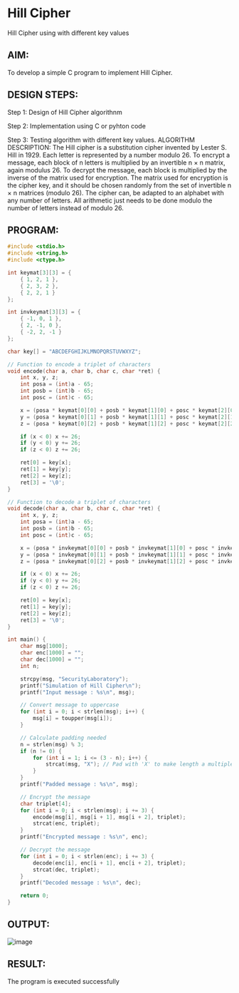 # Hill Cipher
Hill Cipher using with different key values

## AIM:
To develop a simple C program to implement Hill Cipher.

## DESIGN STEPS:
Step 1:
Design of Hill Cipher algorithnm

Step 2:
Implementation using C or pyhton code

Step 3:
Testing algorithm with different key values. ALGORITHM DESCRIPTION: The Hill cipher is a substitution cipher invented by Lester S. Hill in 1929. Each letter is represented by a number modulo 26. To encrypt a message, each block of n letters is multiplied by an invertible n × n matrix, again modulus 26. To decrypt the message, each block is multiplied by the inverse of the matrix used for encryption. The matrix used for encryption is the cipher key, and it should be chosen randomly from the set of invertible n × n matrices (modulo 26). The cipher can, be adapted to an alphabet with any number of letters. All arithmetic just needs to be done modulo the number of letters instead of modulo 26.

## PROGRAM:
```c
#include <stdio.h>
#include <string.h>
#include <ctype.h>

int keymat[3][3] = {
    { 1, 2, 1 },
    { 2, 3, 2 },
    { 2, 2, 1 }
};

int invkeymat[3][3] = {
    { -1, 0, 1 },
    { 2, -1, 0 },
    { -2, 2, -1 }
};

char key[] = "ABCDEFGHIJKLMNOPQRSTUVWXYZ";

// Function to encode a triplet of characters
void encode(char a, char b, char c, char *ret) {
    int x, y, z;
    int posa = (int)a - 65;
    int posb = (int)b - 65;
    int posc = (int)c - 65;

    x = (posa * keymat[0][0] + posb * keymat[1][0] + posc * keymat[2][0]) % 26;
    y = (posa * keymat[0][1] + posb * keymat[1][1] + posc * keymat[2][1]) % 26;
    z = (posa * keymat[0][2] + posb * keymat[1][2] + posc * keymat[2][2]) % 26;

    if (x < 0) x += 26;
    if (y < 0) y += 26;
    if (z < 0) z += 26;

    ret[0] = key[x];
    ret[1] = key[y];
    ret[2] = key[z];
    ret[3] = '\0';
}

// Function to decode a triplet of characters
void decode(char a, char b, char c, char *ret) {
    int x, y, z;
    int posa = (int)a - 65;
    int posb = (int)b - 65;
    int posc = (int)c - 65;

    x = (posa * invkeymat[0][0] + posb * invkeymat[1][0] + posc * invkeymat[2][0]) % 26;
    y = (posa * invkeymat[0][1] + posb * invkeymat[1][1] + posc * invkeymat[2][1]) % 26;
    z = (posa * invkeymat[0][2] + posb * invkeymat[1][2] + posc * invkeymat[2][2]) % 26;

    if (x < 0) x += 26;
    if (y < 0) y += 26;
    if (z < 0) z += 26;

    ret[0] = key[x];
    ret[1] = key[y];
    ret[2] = key[z];
    ret[3] = '\0';
}

int main() {
    char msg[1000];
    char enc[1000] = "";
    char dec[1000] = "";
    int n;

    strcpy(msg, "SecurityLaboratory");
    printf("Simulation of Hill Cipher\n");
    printf("Input message : %s\n", msg);

    // Convert message to uppercase
    for (int i = 0; i < strlen(msg); i++) {
        msg[i] = toupper(msg[i]);
    }

    // Calculate padding needed
    n = strlen(msg) % 3;
    if (n != 0) {
        for (int i = 1; i <= (3 - n); i++) {
            strcat(msg, "X"); // Pad with 'X' to make length a multiple of 3
        }
    }
    printf("Padded message : %s\n", msg);

    // Encrypt the message
    char triplet[4];
    for (int i = 0; i < strlen(msg); i += 3) {
        encode(msg[i], msg[i + 1], msg[i + 2], triplet);
        strcat(enc, triplet);
    }
    printf("Encrypted message : %s\n", enc);

    // Decrypt the message
    for (int i = 0; i < strlen(enc); i += 3) {
        decode(enc[i], enc[i + 1], enc[i + 2], triplet);
        strcat(dec, triplet);
    }
    printf("Decoded message : %s\n", dec);

    return 0;
}
```

## OUTPUT:
![image](https://github.com/user-attachments/assets/272598d4-a3a7-430b-b8cb-9aca3644f011)


## RESULT:
The program is executed successfully
